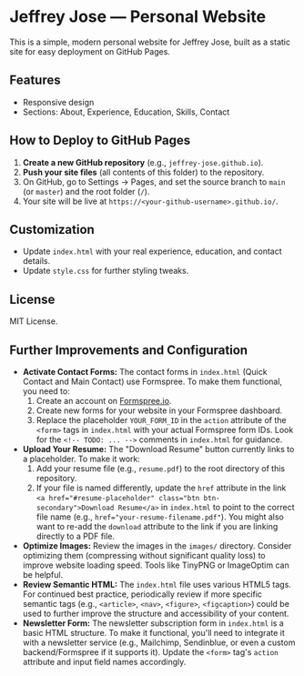 # Jeffrey Jose — Personal Website

This is a simple, modern personal website for Jeffrey Jose, built as a static site for easy deployment on GitHub Pages.

## Features
- Responsive design
- Sections: About, Experience, Education, Skills, Contact

## How to Deploy to GitHub Pages

1. **Create a new GitHub repository** (e.g., `jeffrey-jose.github.io`).
2. **Push your site files** (all contents of this folder) to the repository.
3. On GitHub, go to Settings → Pages, and set the source branch to `main` (or `master`) and the root folder (`/`).
4. Your site will be live at `https://<your-github-username>.github.io/`.

## Customization
- Update `index.html` with your real experience, education, and contact details.
- Update `style.css` for further styling tweaks.

## License
MIT License.

## Further Improvements and Configuration

*   **Activate Contact Forms:** The contact forms in `index.html` (Quick Contact and Main Contact) use Formspree. To make them functional, you need to:
    1.  Create an account on [Formspree.io](https://formspree.io/).
    2.  Create new forms for your website in your Formspree dashboard.
    3.  Replace the placeholder `YOUR_FORM_ID` in the `action` attribute of the `<form>` tags in `index.html` with your actual Formspree form IDs. Look for the `<!-- TODO: ... -->` comments in `index.html` for guidance.
*   **Upload Your Resume:** The "Download Resume" button currently links to a placeholder. To make it work:
    1.  Add your resume file (e.g., `resume.pdf`) to the root directory of this repository.
    2.  If your file is named differently, update the `href` attribute in the link `<a href="#resume-placeholder" class="btn btn-secondary">Download Resume</a>` in `index.html` to point to the correct file name (e.g., `href="your-resume-filename.pdf"`). You might also want to re-add the `download` attribute to the link if you are linking directly to a PDF file.
*   **Optimize Images:** Review the images in the `images/` directory. Consider optimizing them (compressing without significant quality loss) to improve website loading speed. Tools like TinyPNG or ImageOptim can be helpful.
*   **Review Semantic HTML:** The `index.html` file uses various HTML5 tags. For continued best practice, periodically review if more specific semantic tags (e.g., `<article>`, `<nav>`, `<figure>`, `<figcaption>`) could be used to further improve the structure and accessibility of your content.
*   **Newsletter Form:** The newsletter subscription form in `index.html` is a basic HTML structure. To make it functional, you'll need to integrate it with a newsletter service (e.g., Mailchimp, Sendinblue, or even a custom backend/Formspree if it supports it). Update the `<form>` tag's `action` attribute and input field names accordingly.
